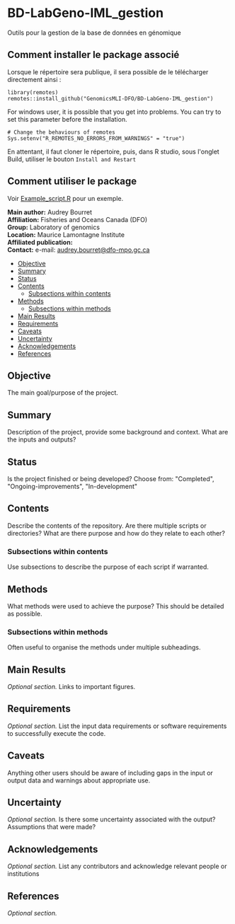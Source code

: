 # BD-LabGeno-IML_gestion
Outils pour la gestion de la base de données en génomique




## Comment installer le package associé

Lorsque le répertoire sera publique, il sera possible de le télécharger directement ainsi :

```{r}
library(remotes)
remotes::install_github("GenomicsMLI-DFO/BD-LabGeno-IML_gestion")
```

For windows user, it is possible that you get into problems. You can try to set this parameter before the installation.

```{r}
# Change the behaviours of remotes
Sys.setenv("R_REMOTES_NO_ERRORS_FROM_WARNINGS" = "true")
```

En attentant, il faut cloner le répertoire, puis, dans R studio, sous l'onglet Build, utiliser le bouton `Install and Restart`

## Comment utiliser le package 

Voir [Example_script.R](/inst/Example_script.R) pour un exemple.

__Main author:__  Audrey Bourret  
__Affiliation:__  Fisheries and Oceans Canada (DFO)   
__Group:__        Laboratory of genomics   
__Location:__     Maurice Lamontagne Institute  
__Affiliated publication:__  
__Contact:__      e-mail: audrey.bourret@dfo-mpo.gc.ca


- [Objective](#objective)
- [Summary](#summary)
- [Status](#status)
- [Contents](#contents)
  + [Subsections within contents](#subsections-within-contents)
- [Methods](#methods)
  + [Subsections within methods](#subsections-within-methods)
- [Main Results](#main-results)
- [Requirements](#requirements)
- [Caveats](#caveats)
- [Uncertainty](#uncertainty)
- [Acknowledgements](#acknowledgements)
- [References](#references)


## Objective
The main goal/purpose of the project.


## Summary
Description of the project, provide some background and context. What are the inputs and outputs?


## Status
Is the project finished or being developed? Choose from: "Completed", "Ongoing-improvements", "In-development"


## Contents
Describe the contents of the repository. Are there multiple scripts or directories? What are there purpose and how do they relate to each other?
### Subsections within contents
Use subsections to describe the purpose of each script if warranted.


## Methods
What methods were used to achieve the purpose? This should be detailed as possible.
### Subsections within methods
Often useful to organise the methods under multiple subheadings.

## Main Results
*Optional section.* Links to important figures.

## Requirements
*Optional section.* List the input data requirements or software requirements to successfully execute the code.


## Caveats
Anything other users should be aware of including gaps in the input or output data and warnings about appropriate use.


## Uncertainty
*Optional section.* Is there some uncertainty associated with the output? Assumptions that were made?


## Acknowledgements
*Optional section.* List any contributors and acknowledge relevant people or institutions


## References
*Optional section.*
